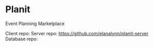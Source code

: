 # Planit
Event Planning Marketplace

Client repo: 
Server repo: https://github.com/elanalynn/planit-server
Database repo: 
